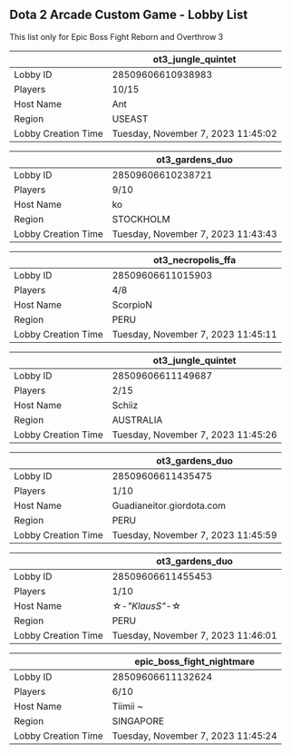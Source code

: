 ## Dota 2 Arcade Custom Game - Lobby List

This list only for Epic Boss Fight Reborn and Overthrow 3

|  | ot3_jungle_quintet |
| ------ | ------ |
| Lobby ID | 28509606610938983 |
| Players | 10/15 |
| Host Name | Ant |
| Region | USEAST |
| Lobby Creation Time | Tuesday, November 7, 2023 11:45:02 |


|  | ot3_gardens_duo |
| ------ | ------ |
| Lobby ID | 28509606610238721 |
| Players | 9/10 |
| Host Name | ko |
| Region | STOCKHOLM |
| Lobby Creation Time | Tuesday, November 7, 2023 11:43:43 |


|  | ot3_necropolis_ffa |
| ------ | ------ |
| Lobby ID | 28509606611015903 |
| Players | 4/8 |
| Host Name | ScorpioN |
| Region | PERU |
| Lobby Creation Time | Tuesday, November 7, 2023 11:45:11 |


|  | ot3_jungle_quintet |
| ------ | ------ |
| Lobby ID | 28509606611149687 |
| Players | 2/15 |
| Host Name | Schiiz |
| Region | AUSTRALIA |
| Lobby Creation Time | Tuesday, November 7, 2023 11:45:26 |


|  | ot3_gardens_duo |
| ------ | ------ |
| Lobby ID | 28509606611435475 |
| Players | 1/10 |
| Host Name | Guadianeitor.giordota.com |
| Region | PERU |
| Lobby Creation Time | Tuesday, November 7, 2023 11:45:59 |


|  | ot3_gardens_duo |
| ------ | ------ |
| Lobby ID | 28509606611455453 |
| Players | 1/10 |
| Host Name | ☆-_"KlausS"_-☆ |
| Region | PERU |
| Lobby Creation Time | Tuesday, November 7, 2023 11:46:01 |


|  | epic_boss_fight_nightmare |
| ------ | ------ |
| Lobby ID | 28509606611132624 |
| Players | 6/10 |
| Host Name | Tiimii ~ |
| Region | SINGAPORE |
| Lobby Creation Time | Tuesday, November 7, 2023 11:45:24 |


